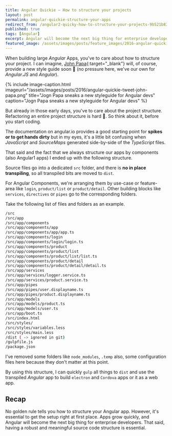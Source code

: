 ```yaml
---
title: Angular Quickie — How to structure your projects
layout: post
permalink: angular-quickie-structure-your-apps
redirect_from: /angular2-quicky-how-to-structure-your-projects-9b521b831de2
published: true
tags: [Angular]
excerpt: Angular will become the next big thing for enterprise developers. That's why you should structure your source code correctly from the very beginning.
featured_image: /assets/images/posts/feature_images/2016-angular-quickie.jpg
---
```

When building large *Angular* Apps, you've to care about how to structure your project. I can imagine, [John Papa](https://twitter.com/John_Papa){:target="_blank"} will, of course, provide a new style guide soon 🙂 (no pressure here, we've our own for *Angular.JS* and *Angular*).

{% include image-caption.html imageurl="/assets/images/posts/2016/angular-quickie-tweet-john-papa.png"
title="Jogn Papa sneaks a new styleguide for Angular devs" caption="Jogn Papa sneaks a new styleguide for Angular devs" %}

But already in those early days, you've to care about the project structure. Refactoring an entire project structure is hard 💩. So think about it, before you start coding.

The documentation on angular.io provides a good starting point for **spikes or to get hands dirty** but in my eyes, it's a little bit confusing when *JavaScript* and *SourceMaps* generated side-by-side of the *TypeScript* files.

That said and the fact that we always structure our apps by components (also Angular1 apps) I ended up with the following structure.

Source files go into a dedicated `src` folder, and there is **no in place transpiling**, so all transpiled bits are moved to `dist`.

For Angular Components, we're arranging them by use-case or feature-area like `login`, `product/list` or `product/detail`. Other building blocks like `services`, `directives` or `pipes` go to the corresponding folders.

Take the following list of files and folders as an example.

```bash
/src
/src/app
/src/app/components
/src/app/components/app
/src/app/components/app/app.ts
/src/app/components/login
/src/app/components/login/login.ts
/src/app/components/product
/src/app/components/product/list
/src/app/components/product/list/list.ts
/src/app/components/product/detail
/src/app/components/product/detail/detail.ts
/src/app/services
/src/app/services/logger.service.ts
/src/app/services/product.service.ts
/src/app/pipes
/src/app/pipes/user.displayname.ts
/src/app/pipes/product.displayname.ts
/src/app/models
/src/app/models/product.ts
/src/app/models/user.ts
/src/app/boot.ts
/src/index.html
/src/styles/
/src/styles/variables.less
/src/styles/main.less
/dist ( -> ignored in git)
/gulpfile.js
/package.json

```

I've removed some folders like `node_modules`, `.temp` also, some configuration files here because they don't matter at this point.

By using this structure, I can quickly `gulp` all things to `dist` and use the transpiled *Angular* app to build `electron` and `Cordova` apps or it as a web app.

## Recap

No golden rule tells you how to structure your Angular app. However, it's essential to get the setup right at first place. Apps grow quickly, and Angular will become the next big thing for enterprise developers. That said, having a robust and meaningful source code structure is essential.
